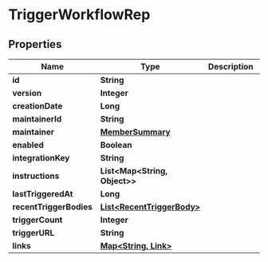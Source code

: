 

# TriggerWorkflowRep


## Properties

Name | Type | Description | Notes
------------ | ------------- | ------------- | -------------
**id** | **String** |  |  [optional]
**version** | **Integer** |  |  [optional]
**creationDate** | **Long** |  |  [optional]
**maintainerId** | **String** |  |  [optional]
**maintainer** | [**MemberSummary**](MemberSummary.md) |  |  [optional]
**enabled** | **Boolean** |  |  [optional]
**integrationKey** | **String** |  |  [optional]
**instructions** | **List&lt;Map&lt;String, Object&gt;&gt;** |  |  [optional]
**lastTriggeredAt** | **Long** |  |  [optional]
**recentTriggerBodies** | [**List&lt;RecentTriggerBody&gt;**](RecentTriggerBody.md) |  |  [optional]
**triggerCount** | **Integer** |  |  [optional]
**triggerURL** | **String** |  |  [optional]
**links** | [**Map&lt;String, Link&gt;**](Link.md) |  |  [optional]



